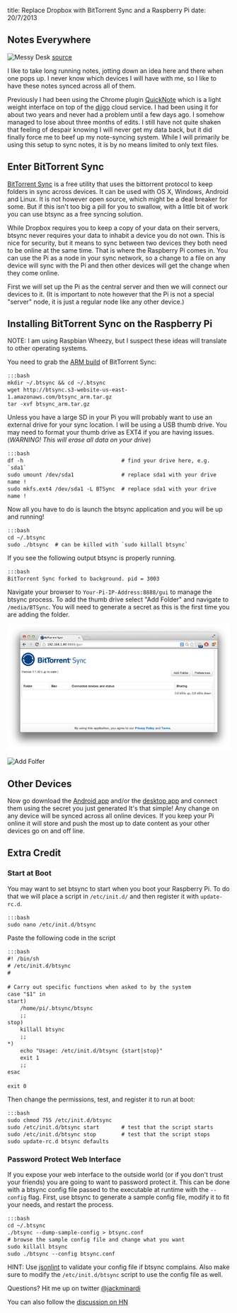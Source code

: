 title: Replace Dropbox with BitTorrent Sync and a Raspberry Pi
date: 20/7/2013

## Notes Everywhere

![Messy Desk](|filename|/images/messy-desk.png)
[source](http://www.flickr.com/photos/jazzmasterson/278672002/)

I like to take long running notes, jotting down an idea here and there when
one pops up. I never know which devices I will have with me, so I like to have
these notes synced across all of them.

Previously I had been using the Chrome plugin
[QuickNote](https://chrome.google.com/webstore/detail/quick-note/mijlebbfndhelmdpmllgcfadlkankhok?hl=en-US)
which is a light weight interface on top of the [diigo](http://www.diigo.com)
cloud service. I had been using it for about two years and never had a problem
until a few days ago. I somehow managed to lose about three months of edits. I
still have not quite shaken that feeling of despair knowing I will never get my
data back, but it did finally force me to beef up my note-syncing system.
While I will primarily be using this setup to sync notes, it is by no means
limited to only text files.

## Enter BitTorrent Sync

[BitTorrent Sync](http://labs.bittorrent.com/experiments/sync.html) is a free
utility that uses the bittorrent protocol to keep folders in sync across
devices. It can be used with OS X, Windows, Android and Linux. It is not
however open source, which might be a deal breaker for some.  But if this 
isn't too big a pill for you to swallow, with a little bit of work you can use
btsync as a free syncing solution.

While Dropbox requires you to keep a copy of your data on their servers, 
btsync never requires your data to inhabit a device you do not own.
This is nice for security, but it means to sync between two devices they both
need to be online at the same time. That is where the Raspberry Pi comes in.
You can use the Pi as a node in your sync network, so a change to a file on any
device will sync with the Pi and then other devices will get the change when
they come online.

First we will set up the Pi as the central server and then we will connect our
devices to it. (It is important to note however that the Pi is not a special
"server" node, it is just a regular node like any other device.)

## Installing BitTorrent Sync on the Raspberry Pi

NOTE: I am using Raspbian Wheezy, but I suspect these ideas will translate to
other operating systems.

You need to grab the [ARM
build](http://btsync.s3-website-us-east-1.amazonaws.com/btsync_arm.tar.gz) of
BitTorrent Sync:

    :::bash
    mkdir ~/.btsync && cd ~/.btsync
    wget http://btsync.s3-website-us-east-1.amazonaws.com/btsync_arm.tar.gz
    tar -xvf btsync_arm.tar.gz

Unless you have a large SD in your Pi you will probably want to use an external
drive for your sync location. I will be using a USB thumb drive. You may need
to format your thumb drive as EXT4 if you are having issues. (*WARNING! This
will erase all data on your drive*)

    :::bash
    df -h                               # find your drive here, e.g. `sda1`
    sudo umount /dev/sda1               # replace sda1 with your drive name !
    sudo mkfs.ext4 /dev/sda1 -L BTSync  # replace sda1 with your drive name !

Now all you have to do is launch the btsync application and you will be up and
running!

    :::bash
    cd ~/.btsync
    sudo ./btsync  # can be killed with `sudo killall btsync`

If you see the following output btsync is properly running.

    :::bash
    BitTorrent Sync forked to background. pid = 3003

Navigate your browser to `Your-Pi-IP-Address:8888/gui` to manage the btsync
process. To add the thumb drive select "Add Folder" and navigate to
`/media/BTSync`. You will need to generate a secret as this is the first time
you are adding the folder.

<img src='/static/images/btsync-web-interface.png' id='borderless'>

![Add Folfer](|filename|/images/add-folder.png)

## Other Devices

Now go download the
[Android app](https://play.google.com/store/apps/details?id=com.bittorrent.sync)
and/or the [desktop app](http://labs.bittorrent.com/experiments/sync.html) and
connect them using the secret you just generated It's that simple! Any change
on any device will be synced across all online devices. If you keep your Pi
online it will store and push the most up to date content as your other devices
go on and off line.

## Extra Credit

### Start at Boot

You may want to set btsync to start when you boot your Raspberry Pi. To do that
we will place a script in `/etc/init.d/` and then register it with
`update-rc.d`.

    :::bash
    sudo nano /etc/init.d/btsync

Paste the following code in the script

    :::bash
    #! /bin/sh
    # /etc/init.d/btsync
    #

    # Carry out specific functions when asked to by the system
    case "$1" in
    start)
        /home/pi/.btsync/btsync
        ;;
    stop)
        killall btsync
        ;;
    *)
        echo "Usage: /etc/init.d/btsync {start|stop}"
        exit 1
        ;;
    esac

    exit 0

Then change the permissions, test, and register it to run at boot:

    :::bash
    sudo chmod 755 /etc/init.d/btsync
    sudo /etc/init.d/btsync start       # test that the script starts
    sudo /etc/init.d/btsync stop        # test that the script stops
    sudo update-rc.d btsync defaults

### Password Protect Web Interface

If you expose your web interface to the outside world (or if you don't trust
your friends) you are going to want to password protect it.  This can be done
with a btsync config file passed to the executable at runtime with the
`--config` flag. First, use btsync to generate a sample config file, modify it
to fit your needs, and restart the process.

    :::bash
    cd ~/.btsync
    ./btsync --dump-sample-config > btsync.conf
    # browse the sample config file and change what you want
    sudo killall btsync
    sudo ./btsync --config btsync.conf

HINT: Use [jsonlint](http://jsonlint.com/) to validate your config file if
btsync complains. Also make sure to modify the `/etc/init.d/btsync` script to
use the config file as well.

Questions? Hit me up on twitter
[@jackminardi](http://www.twitter.com/jackminardi)

You can also follow the
[discussion on HN](https://news.ycombinator.com/item?id=6071604)
